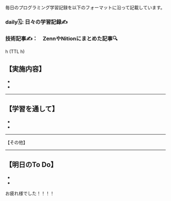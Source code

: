 
毎日のプログラミング学習記録を以下のフォーマットに沿って記載しています。
### daily🗓️: 日々の学習記録✍️
### 技術記事✍️：　ZennやNitionにまとめた記事🔍



h (TTL h)

 【実施内容】
-
-
-


***

【学習を通して】
-
-
-





***

【その他】





***


【明日のTo Do】
-
-
-

お疲れ様でした！！！！
